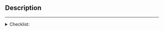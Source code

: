 ## Description

<!--
Add a comprehensive description of proposed changes

List associated issue number(s) if exist(s)

List associated documentation and benchmarks PR(s) if needed
-->

---

<!--
PR should start as a draft, then move to ready for review state
after CI is passed and all applicable checkboxes are closed.
This approach ensures that reviewers don't spend extra time asking for regular requirements.

You can remove a checkbox as not applicable only if it doesn't relate to this PR in any way.
For example, a PR with docs update doesn't require checkboxes for performance
while a PR with any change in actual code should list checkboxes and
justify how this code change is expected to affect performance (or justification should be self-evident).
-->

<details>
<summary>Checklist:</summary>

**Completeness and readability**

- [ ] I have commented my code, particularly in hard-to-understand areas.
- [ ] I have updated the documentation to reflect the changes or created a separate PR with updates and provided its number in the description, if necessary.
- [ ] Git commit message contains an appropriate signed-off-by string _(see [CONTRIBUTING.md](https://github.com/uxlfoundation/scikit-learn-intelex/blob/main/CONTRIBUTING.md#pull-requests) for details)_.
- [ ] I have resolved any merge conflicts that might occur with the base branch.

**Testing**

- [ ] I have run it locally and tested the changes extensively.
- [ ] All CI jobs are green or I have provided justification why they aren't.
- [ ] I have extended testing suite if new functionality was introduced in this PR.

**Performance**

- [ ] I have measured performance for affected algorithms using [scikit-learn_bench](https://github.com/IntelPython/scikit-learn_bench) and provided at least a summary table with measured data, if performance change is expected.
- [ ] I have provided justification why performance and/or quality metrics have changed or why changes are not expected.
- [ ] I have extended the benchmarking suite and provided a corresponding scikit-learn_bench PR if new measurable functionality was introduced in this PR.

</details>
